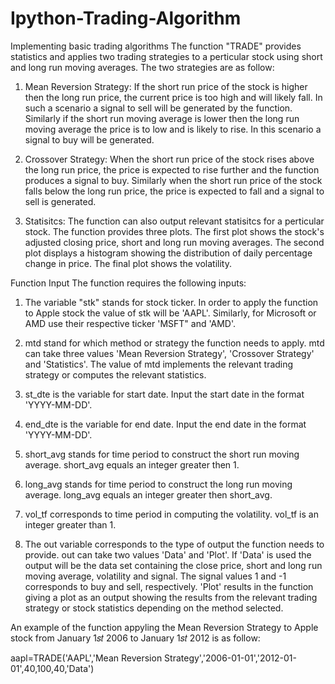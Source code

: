 # Ipython-Trading-Algorithm
Implementing basic trading algorithms
The function "TRADE" provides statistics and applies two trading strategies to a perticular stock using short and long run moving averages. The two strategies are as follow:
  
  1) Mean Reversion Strategy: If the short run price of the stock is higher then the long run price, the current price is too high and will likely fall. In such a scenario a     signal to sell will be generated by the function. Similarly if the short run moving average is lower then the long run moving average the price is to low and is likely to rise. In this scenario a signal to buy will be generated.
  
  2) Crossover Strategy: When the short run price of the stock rises above the long run price, the price is expected to rise further and the function produces a signal to buy.   Similarly when the short run price of the stock falls below the long run price, the price is expected to fall and a signal to sell is generated.

  3) Statisitcs: The function can also output relevant statisitcs for a perticular stock. The function provides three plots. The first plot shows the stock's adjusted closing price, short and long run moving averages. The second plot displays a histogram showing the distribution of daily percentage change in price. The final plot shows the volatility.

Function Input
The function requires the following inputs:

1) The variable "stk" stands for stock ticker. In order to apply the function to Apple stock the value of stk will be 'AAPL'. Similarly, for Microsoft or AMD use their respective ticker 'MSFT" and 'AMD'.

2) mtd stand for which method or strategy the function needs to apply. mtd can take three values 'Mean Reversion Strategy', 'Crossover Strategy' and 'Statistics'. The value of mtd implements the relevant trading strategy or computes the relevant statistics.

3) st_dte is the variable for start date. Input the start date in the format 'YYYY-MM-DD'.

4) end_dte is the variable for end date. Input the end date in the format 'YYYY-MM-DD'.

5) short_avg stands for time period to construct the short run moving average. short_avg equals an integer greater then 1.

6) long_avg stands for time period to construct the long run moving average. long_avg equals an integer greater then short_avg.

7) vol_tf corresponds to time period in computing the volatility. vol_tf is an integer greater than 1.

8) The out variable corresponds to the type of output the function needs to provide. out can take two values 'Data' and 'Plot'. If 'Data' is used the output will be the data set containing the close price, short and long run moving average, volatility and signal. The signal values 1 and -1 corresponds to buy and sell, respectively. 'Plot' results in the function giving a plot as an output showing the results from the relevant trading strategy or stock statistics depending on the method selected.

An example of the function appyling the Mean Reversion Strategy to Apple stock from January  1𝑠𝑡  2006 to January  1𝑠𝑡  2012 is as follow:

aapl=TRADE('AAPL','Mean Reversion Strategy','2006-01-01','2012-01-01',40,100,40,'Data')
